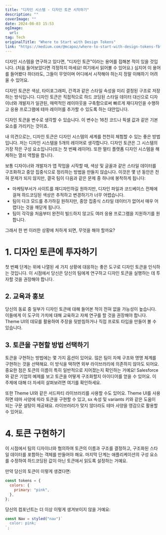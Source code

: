 ```yaml
---
title: "디자인 시스템 - 디자인 토큰 시작하기"
description: ""
coverImage: ""
date: 2024-08-03 15:53
ogImage: 
  url: 
tag: Tech
originalTitle: "Where to Start with Design Tokens"
link: "https://medium.com/@mcapoz/where-to-start-with-design-tokens-fbfd1c168101"
---
```




디자인 시스템을 연구하고 있다면, "디자인 토큰"이라는 용어를 접해본 적이 있을 것입니다. (처음 들어보았다면 걱정하지 마세요! 여기에서 읽어볼 수 있어요.) 심지어 이 용어를 들어봤다 하더라도, 그들이 무엇이며 어디에서 시작해야 하는지 정말 이해하기 어려울 수 있어요.

디자인 토큰은 색상, 타이포그래피, 간격과 같은 스타일 속성을 미리 결정된 구조로 저장하는 방식입니다. 디자인 토큰은 직접적으로 하드 코딩된 스타일 데이터 대신으로 디자이너와 개발자가 일관된, 매력적인 레이아웃을 구축함으로써 빠르게 재디자인을 수행하고 응용 프로그램에 테마 레이어를 추가할 수 있도록 하는 대안입니다.

디자인 토큰을 변수로 생각할 수 있습니다. 이 변수는 16진 코드나 픽셀 값과 같은 기본 요소를 가리키는 것이죠.

내 의견으로는, 디자인 토큰은 디자인 시스템의 세계를 천천히 체험할 수 있는 좋은 방법입니다. 저는 디자인 시스템을 5개의 레이어로 생각합니다. 디자인 토큰은 그 시스템의 가장 작은 구성 요소입니다(또는 첫 번째 레이어). 또한 멀티 플랫폼 디자인 시스템을 해제하는 열쇠 역할을 합니다.

<div class="content-ad"></div>

보통 디자이너와 개발자가 앱 작업을 시작할 때, 색상 및 글꼴과 같은 스타일 데이터를 구조화하고 중앙 집중식으로 정리하는 방법을 만들지 않습니다. 이것은 몇 년 동안은 전혀 문제가 되지 않지만, 결국 팀이 다음과 같은 문제 중 하나에 봉착하게 됩니다:

- 마케팅부서가 사이트를 재디자인하길 원하지만, 디자인 파일과 코드베이스 전체에 걸쳐 하드코딩된 색상은 추적하고 변경하기가 너무 어렵습니다.
- 팀이 다크 모드를 추가하길 원하지만, 중앙 집중식 스타일 데이터가 없어서 매우 어렵다는 것을 깨닫게 됩니다.
- 팀이 각각을 처음부터 완전히 빌드하지 않고도 여러 응용 프로그램을 지원하기를 원합니다.

그래서 한 번 이러한 상황에 처하게 되면, 무엇을 해야 할까요?

# 1. 디자인 토큰에 투자하기

<div class="content-ad"></div>

첫 번째 단계는 위에 나열된 세 가지 상황에 대응하는 좋은 도구로 디자인 토큰을 인식하는 것입니다. 이 시점에서 당신은 당신의 팀에게 연구하고 디자인 토큰을 실행하는 데 투자할 것을 권장해야 합니다.

## 2. 교육과 홍보

당신의 동료 중 일부가 디자인 토큰에 대해 들어본 적이 전혀 없을 가능성이 높습니다. 이들에게 이 도구의 가치에 대해 교육하고 자체 연구를 할 것을 권장해야 합니다. Theme UI의 데모를 활용하여 주장을 뒷받침하거나 직접 프로토 타입을 만들어 볼 수 있습니다.

## 3. 토큰을 구현할 방법 선택하기

<div class="content-ad"></div>

토큰을 구현하는 방법에는 몇 가지 옵션이 있어요. 많은 팀이 자체 구조와 명명 체계를 구현하는 것을 선택해요. 이 방식을 택하면 외부 라이브러리에 의존하지 않아도 되어요. 중요한 점은 토큰의 이름이 특히 일반적으로 지어졌는지 확인하는 거예요! Salesforce와 같은 기업의 예제를 보고 토큰을 어떻게 구조화할지 아이디어를 얻을 수 있어요. 이 주제에 대해 더 자세히 살펴보려면 여기를 확인하세요.

또한 Theme UI와 같은 서드파티 라이브러리를 사용할 수도 있어요. Theme UI를 사용하면 테마 사양에 따라 토큰을 구현할 수 있고, sx 속성 및 variants 키와 같은 도움이 되는 구문 설탕이 제공돼요. 라이브러리가 맞지 않더라도 테마 사양을 영감으로 활용할 수 있어요.

# 4. 토큰 구현하기

이 시점에서 팀의 디자이너와 협의하여 토큰의 이름과 구조를 결정하고, 구조화된 스타일 데이터를 포함하는 객체를 만들어야 해요. 마지막 단계는 애플리케이션의 구성 요소를 수정하여 하드코딩된 값이 아닌 토큰에서 읽도록 설정하는 거예요.

<div class="content-ad"></div>

만약 당신의 토큰이 이렇게 생겼다면:

```js
const tokens = {
  colors: {
    primary: "pink",
  },
};
```

당신의 컴포넌트는 더 이상 이렇게 생겨보이지 않을 거예요:

```js
const Nav = styled("nav")`
  color: pink;
`;
```

<div class="content-ad"></div>
